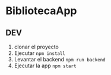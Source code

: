 # BibliotecaApp

## DEV

1. clonar el proyecto
2. Ejecutar ```npm install```
3. Levantar el backend ```npm run backend```
4. Ejecutar la app ```npm start```